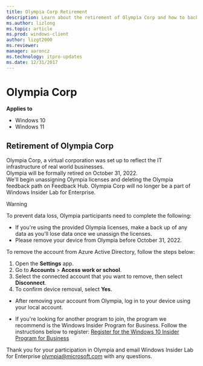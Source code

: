 ```yaml
---
title: Olympia Corp Retirement
description: Learn about the retirement of Olympia Corp and how to back up your data prior to October 31, 2022.
ms.author: lizlong
ms.topic: article
ms.prod: windows-client
author: lizgt2000
ms.reviewer: 
manager: aaroncz
ms.technology: itpro-updates
ms.date: 12/31/2017
---
```


# Olympia Corp
<!-- 6472736 -->
**Applies to**

- Windows 10
- Windows 11

## Retirement of Olympia Corp

Olympia Corp, a virtual corporation was set up to reflect the IT infrastructure of real world businesses.</br>
Olympia will be formally retired on October 31, 2022.</br>
We'll begin unassigning Olympia licenses and deleting the Olympia feedback path on Feedback Hub. Olympia Corp will no longer be a part of Windows Insider Lab for Enterprise.

> [!WARNING]
> To prevent data loss, Olympia participants need to complete the following:
> - If you're using the provided Olympia licenses, make a back up of any data as you'll lose data once we unassign the licenses.
> - Please remove your device from Olympia before October 31, 2022.

To remove the account from Azure Active Directory, follow the steps below:

  1. Open the **Settings** app.
  1. Go to **Accounts** > **Access work or school**.
  1. Select the connected account that you want to remove, then select **Disconnect**.
  1. To confirm device removal, select **Yes**.

- After removing your account from Olympia, log in to your device using your local account.

- If you're looking for another program to join, the program we recommend is the Windows Insider Program for Business. Follow the instructions below to register:
[Register for the Windows 10 Insider Program for Business](/windows-insider/business/register)
<!-- https://learn.microsoft.com/en-us/windows-insider/business/register -->
Thank you for your participation in Olympia and email Windows Insider Lab for Enterprise [olympia@microsoft.com](mailto:olympia@microsoft.com) with any questions.
